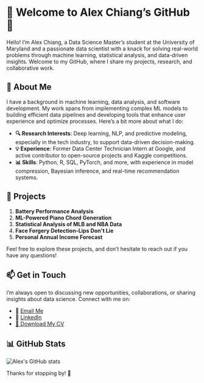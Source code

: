 # 🚀 Welcome to Alex Chiang’s GitHub 👋

Hello! I’m Alex Chiang, a Data Science Master’s student at the University of Maryland and a passionate data scientist with a knack for solving real-world problems through machine learning, statistical analysis, and data-driven insights. Welcome to my GitHub, where I share my projects, research, and collaborative work.

## 🌟 About Me

I have a background in machine learning, data analysis, and software development. My work spans from implementing complex ML models to building efficient data pipelines and developing tools that enhance user experience and optimize processes. Here’s a bit more about what I do:

- **🔍 Research Interests**: Deep learning, NLP, and predictive modeling, especially in the tech industry, to support data-driven decision-making.
- **💡 Experience**: Former Data Center Technician Intern at Google, and active contributor to open-source projects and Kaggle competitions.
- **📊 Skills**: Python, R, SQL, PyTorch, and more, with experience in model compression, Bayesian inference, and real-time recommendation systems.

## 📂 Projects

1.	**Battery Performance Analysis** <br>
2.	**ML-Powered Piano Chord Generation** <br>
3.	**Statistical Analysis of MLB and NBA Data** <br>
4.	**Face Forgery Detection-Lips Don't Lie** <br>
5.	**Personal Annual Income Forecast** <br>
   
Feel free to explore these projects, and don’t hesitate to reach out if you have any questions!

## 📫 Get in Touch

I’m always open to discussing new opportunities, collaborations, or sharing insights about data science. Connect with me on:

- 📧 [Email Me](mailto:alexjiang151@gmail.com)
- 💼 [LinkedIn](https://www.linkedin.com/in/hao-lin-ch/)
- [📄 Download My CV](https://drive.google.com/file/d/1CHURQyO9zGCKxjr6lSwU-wlGSpnyO1Od/view?usp=sharing)

## 📊 GitHub Stats
![Alex's GitHub stats](https://github-readme-stats.vercel.app/api?username=beas28la&show_icons=true&theme=dracula)

Thanks for stopping by! 🌟

<!---
beas28la/beas28la is a ✨ special ✨ repository because its `README.md` (this file) appears on your GitHub profile.
You can click the Preview link to take a look at your changes.
--->
